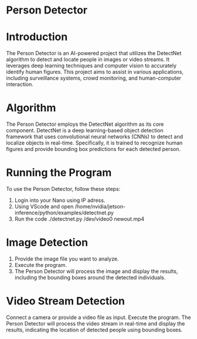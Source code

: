 # Person Detector

# Introduction
The Person Detector is an AI-powered project that utilizes the DetectNet algorithm to detect and locate people in images or video streams. It leverages deep learning techniques and computer vision to accurately identify human figures. This project aims to assist in various applications, including surveillance systems, crowd monitoring, and human-computer interaction.

# Algorithm
The Person Detector employs the DetectNet algorithm as its core component. DetectNet is a deep learning-based object detection framework that uses convolutional neural networks (CNNs) to detect and localize objects in real-time. Specifically, it is trained to recognize human figures and provide bounding box predictions for each detected person.

# Running the Program
To use the Person Detector, follow these steps:
1. Login into your Nano using IP adress.
2. Using VScode and open /home/nvidia/jetson-inference/python/examples/detectnet.py
3. Run the code ./detectnet.py /dev/video0 newout.mp4

# Image Detection
1. Provide the image file you want to analyze.
2. Execute the program.
3. The Person Detector will process the image and display the results, including the bounding boxes around the detected individuals.

# Video Stream Detection
Connect a camera or provide a video file as input.
Execute the program.
The Person Detector will process the video stream in real-time and display the results, indicating the location of detected people using bounding boxes.
